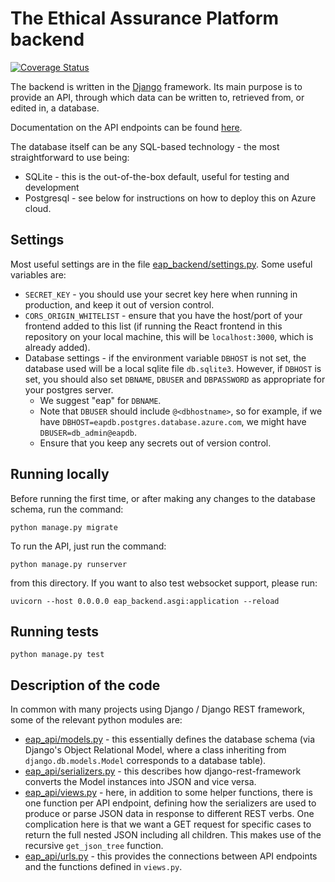 # The Ethical Assurance Platform backend

[![Coverage Status](https://coveralls.io/repos/github/alan-turing-institute/AssurancePlatform/badge.svg?branch=main)](https://coveralls.io/github/alan-turing-institute/AssurancePlatform?branch=main)

The backend is written in the [Django](https://docs.djangoproject.com/en/4.0/)
framework. Its main purpose is to provide an API, through which data can be
written to, retrieved from, or edited in, a database.

Documentation on the API endpoints can be found [here](eap_api/API_docs.md).

The database itself can be any SQL-based technology - the most straightforward
to use being:

- SQLite - this is the out-of-the-box default, useful for testing and
  development
- Postgresql - see below for instructions on how to deploy this on Azure cloud.

## Settings

Most useful settings are in the file
[eap_backend/settings.py](eap_backend/settings.py). Some useful variables are:

- `SECRET_KEY` - you should use your secret key here when running in production,
  and keep it out of version control.
- `CORS_ORIGIN_WHITELIST` - ensure that you have the host/port of your frontend
  added to this list (if running the React frontend in this repository on your
  local machine, this will be `localhost:3000`, which is already added).
- Database settings - if the environment variable `DBHOST` is not set, the
  database used will be a local sqlite file `db.sqlite3`. However, if `DBHOST`
  is set, you should also set `DBNAME`, `DBUSER` and `DBPASSWORD` as appropriate
  for your postgres server.
  - We suggest "eap" for `DBNAME`.
  - Note that `DBUSER` should include `@<dbhostname>`, so for example, if we
    have `DBHOST=eapdb.postgres.database.azure.com`, we might have
    `DBUSER=db_admin@eapdb`.
  - Ensure that you keep any secrets out of version control.

## Running locally

Before running the first time, or after making any changes to the database
schema, run the command:

```
python manage.py migrate
```

To run the API, just run the command:

```
python manage.py runserver
```

from this directory. If you want to also test websocket support, please run:

```
uvicorn --host 0.0.0.0 eap_backend.asgi:application --reload
```

## Running tests

```
python manage.py test
```

## Description of the code

In common with many projects using Django / Django REST framework, some of the
relevant python modules are:

- [eap_api/models.py](eap_api/models.py) - this essentially defines the database
  schema (via Django's Object Relational Model, where a class inheriting from
  `django.db.models.Model` corresponds to a database table).
- [eap_api/serializers.py](eap_api/serializers.py) - this describes how
  django-rest-framework converts the Model instances into JSON and vice versa.
- [eap_api/views.py](eap_api/views.py) - here, in addition to some helper
  functions, there is one function per API endpoint, defining how the
  serializers are used to produce or parse JSON data in response to different
  REST verbs. One complication here is that we want a GET request for specific
  cases to return the full nested JSON including all children. This makes use of
  the recursive `get_json_tree` function.
- [eap_api/urls.py](eap_api/urls.py) - this provides the connections between API
  endpoints and the functions defined in `views.py`.
